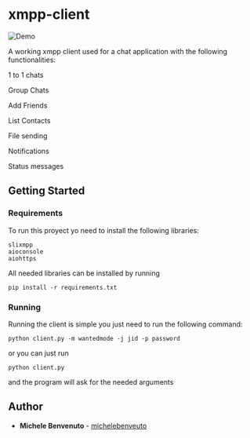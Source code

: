 # xmpp-client

![Demo](https://user-images.githubusercontent.com/35434145/129242264-2f4a2a76-3920-41d3-b4ba-471e32a0352f.gif)

A working xmpp client used for a chat application with the following functionalities:

1 to 1 chats

Group Chats

Add Friends

List Contacts

File sending

Notifications 

Status messages

## Getting Started 

### Requirements

To run this proyect yo need to install the following libraries:

```
slixmpp
aioconsole
aiohttps
```

All needed libraries can be installed by running

```
pip install -r requirements.txt 
```

### Running 

Running the client is simple you just need to run the following command:


```
python client.py -m wantedmode -j jid -p password
```

or you can just run

```
python client.py
```
and the program will ask for the needed arguments

## Author

* **Michele Benvenuto** - [michelebenveuto](https://github.com/michelebenveuto)

 
